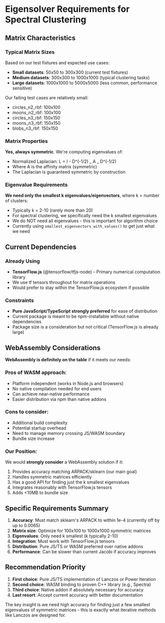 # Eigensolver Requirements for Spectral Clustering

## Matrix Characteristics

### Typical Matrix Sizes

Based on our test fixtures and expected use cases:

- **Small datasets**: 50x50 to 300x300 (current test fixtures)
- **Medium datasets**: 300x300 to 1000x1000 (typical clustering tasks)
- **Large datasets**: 1000x1000 to 5000x5000 (less common, performance sensitive)

Our failing test cases are relatively small:

- circles_n2_rbf: 100x100
- moons_n2_rbf: 100x100
- circles_n3_rbf: 150x150
- moons_n3_rbf: 150x150
- blobs_n3_rbf: 150x150

### Matrix Properties

**Yes, always symmetric**. We're computing eigenvalues of:

- Normalized Laplacian: L = I - D^(-1/2) _ A _ D^(-1/2)
- Where A is the affinity matrix (symmetric)
- The Laplacian is guaranteed symmetric by construction

### Eigenvalue Requirements

**We need only the smallest k eigenvalues/eigenvectors**, where k = number of clusters:

- Typically k = 2-10 (rarely more than 20)
- For spectral clustering, we specifically need the k smallest eigenvalues
- We do NOT need all eigenvalues - this is important for algorithm choice
- Currently using `smallest_eigenvectors_with_values()` to get just what we need

## Current Dependencies

### Already Using

- **TensorFlow.js** (@tensorflow/tfjs-node) - Primary numerical computation library
- We use tf tensors throughout for matrix operations
- Would prefer to stay within the TensorFlow.js ecosystem if possible

### Constraints

- **Pure JavaScript/TypeScript strongly preferred** for ease of distribution
- Current package is meant to be npm-installable without native dependencies
- Package size is a consideration but not critical (TensorFlow.js is already large)

## WebAssembly Considerations

**WebAssembly is definitely on the table** if it meets our needs:

### Pros of WASM approach:

- Platform independent (works in Node.js and browsers)
- No native compilation needed for end users
- Can achieve near-native performance
- Easier distribution via npm than native addons

### Cons to consider:

- Additional build complexity
- Potential startup overhead
- Need to manage memory crossing JS/WASM boundary
- Bundle size increase

### Our Position:

We would **strongly consider** a WebAssembly solution if it:

1. Provides accuracy matching ARPACK/sklearn (our main goal)
2. Handles symmetric matrices efficiently
3. Has a good API for finding just the k smallest eigenvalues
4. Integrates reasonably with TensorFlow.js tensors
5. Adds <10MB to bundle size

## Specific Requirements Summary

1. **Accuracy**: Must match sklearn's ARPACK to within 1e-4 (currently off by up to 0.0065)
2. **Matrix size**: Optimize for 100x100 to 1000x1000 symmetric matrices
3. **Eigenvalues**: Only need k smallest (k typically 2-10)
4. **Integration**: Must work with TensorFlow.js tensors
5. **Distribution**: Pure JS/TS or WASM preferred over native addons
6. **Performance**: Can be slower than current Jacobi if accuracy improves

## Recommendation Priority

1. **First choice**: Pure JS/TS implementation of Lanczos or Power Iteration
2. **Second choice**: WASM binding to proven C++ library (e.g., Spectra)
3. **Third choice**: Native addon if absolutely necessary for accuracy
4. **Last resort**: Accept current accuracy with better documentation

The key insight is we need high accuracy for finding just a few smallest eigenvalues of symmetric matrices - this is exactly what iterative methods like Lanczos are designed for.

